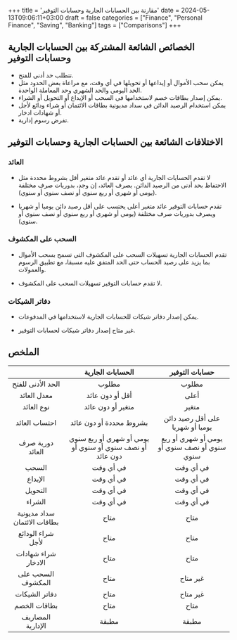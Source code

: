 +++
title = 'مقارنة بين الحسابات الجارية وحسابات التوفير'
date = 2024-05-13T09:06:11+03:00
draft = false
categories = ["Finance", "Personal Finance", "Saving", "Banking"]
tags = ["Comparisons"]
+++
## الخصائص الشائعة المشتركة بين الحسابات الجارية وحسابات التوفير

- تتطلب حد أدنى للفتح.
- يمكن سحب الأموال أو إيداعها أو تحويلها في أي وقت، مع مراعاة بعض الحدود مثل الحد اليومي والحد الشهري وحد المعاملة الواحدة.
- يمكن إصدار بطاقات خصم لاستخدامها في السحب أو الإيداع أو التحويل أو الشراء.
- يمكن استخدام الرصيد الدائن في سداد مديونية بطاقات الائتمان أو شراء ودائع لأجل أو شهادات ادخار.
- تفرض رسوم إدارية.

## الاختلافات الشائعة بين الحسابات الجارية وحسابات التوفير

### العائد

- لا تقدم الحسابات الجارية أي عائد أو تقدم عائد متغير أقل بشروط محددة مثل الاحتفاظ بحد أدنى من الرصيد الدائن. يصرف العائد، إن وجد، بدوريات صرف مختلفة (يومي أو شهري أو ربع سنوي أو نصف سنوي أو سنوي).

- تقدم حسابات التوفير عائد متغير أعلى يحتسب على أقل رصيد دائن يوميا أو شهريا ويصرف بدوريات صرف مختلفة (يومي أو شهري أو ربع سنوي أو نصف سنوي أو سنوي).

### السحب على المكشوف

- تقدم الحسابات الجارية تسهيلات السحب على المكشوف التي تسمح بسحب الأموال بما يزيد على رصيد الحساب حتى الحد المتفق عليه مسبقا، مع تطبيق الرسوم والعمولات.

- لا تقدم حسابات التوفير تسهيلات السحب على المكشوف.

### دفاتر الشيكات

- يمكن إصدار دفاتر شيكات للحسابات الجارية لاستخدامها في المدفوعات.

- غير متاح إصدار دفاتر شيكات لحسابات التوفير.

## الملخص

| | الحسابات الجارية | حسابات التوفير
:---:|:---:|:---:
 الحد الأدنى للفتح | مطلوب | مطلوب
 معدل العائد | أقل أو دون عائد | أعلى
 نوع العائد | متغير أو دون عائد | متغير
 احتساب العائد | بشروط محددة أو دون عائد | على أقل رصيد دائن يوميا أو شهريا
 دورية صرف العائد | يومي أو شهري أو ربع سنوي أو نصف سنوي أو سنوي أو دون عائد | يومي أو شهري أو ربع سنوي أو نصف سنوي أو سنوي
 السحب | في أي وقت | في أي وقت
 الإيداع | في أي وقت | في أي وقت
 التحويل | في أي وقت | في أي وقت
 الشراء | في أي وقت | في أي وقت
 سداد مديونية بطاقات الائتمان | متاح | متاح
 شراء الودائع لأجل | متاح | متاح
 شراء شهادات الادخار | متاح | متاح
 السحب على المكشوف | متاح | غير متاح
 دفاتر الشيكات | متاح | غير متاح
 بطاقات الخصم | متاح | متاح
 المصاريف الإدارية | مطبقة | مطبقة
 
